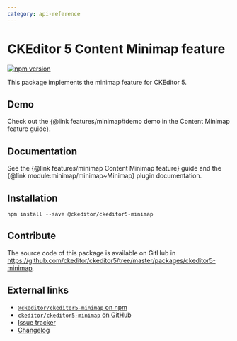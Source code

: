```yaml
---
category: api-reference
---
```


# CKEditor 5 Content Minimap feature

[![npm version](https://badge.fury.io/js/%40ckeditor%2Fckeditor5-minimap.svg)](https://www.npmjs.com/package/@ckeditor/ckeditor5-minimap)

This package implements the minimap feature for CKEditor 5.

## Demo

Check out the {@link features/minimap#demo demo in the Content Minimap feature guide}.

## Documentation

See the {@link features/minimap Content Minimap feature} guide and the {@link module:minimap/minimap~Minimap} plugin documentation.

## Installation

```
npm install --save @ckeditor/ckeditor5-minimap
```

## Contribute

The source code of this package is available on GitHub in https://github.com/ckeditor/ckeditor5/tree/master/packages/ckeditor5-minimap.

## External links

* [`@ckeditor/ckeditor5-minimap` on npm](https://www.npmjs.com/package/@ckeditor/ckeditor5-minimap)
* [`ckeditor/ckeditor5-minimap` on GitHub](https://github.com/ckeditor/ckeditor5/tree/master/packages/ckeditor5-minimap)
* [Issue tracker](https://github.com/ckeditor/ckeditor5/issues)
* [Changelog](https://github.com/ckeditor/ckeditor5/blob/master/CHANGELOG.md)
